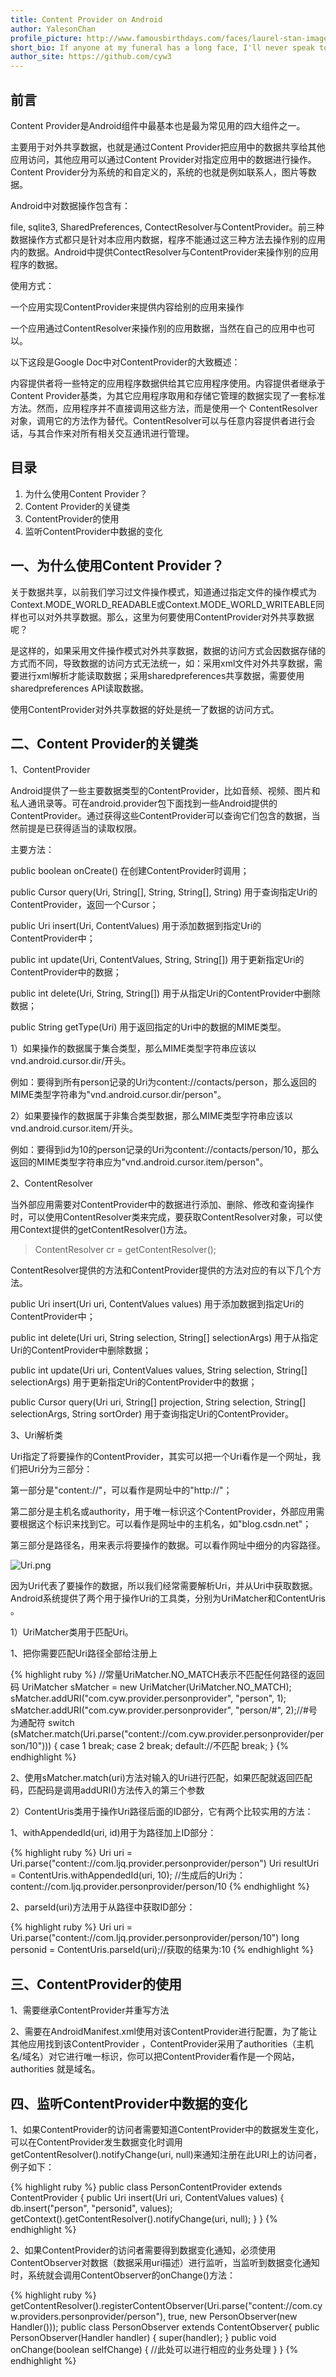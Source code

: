 ```yaml
---
title: Content Provider on Android
author: YalesonChan
profile_picture: http://www.famousbirthdays.com/faces/laurel-stan-image.jpg
short_bio: If anyone at my funeral has a long face, I'll never speak to him again.
author_site: https://github.com/cyw3
---
```

## 前言

Content Provider是Android组件中最基本也是最为常见用的四大组件之一。

主要用于对外共享数据，也就是通过Content Provider把应用中的数据共享给其他应用访问，其他应用可以通过Content Provider对指定应用中的数据进行操作。Content Provider分为系统的和自定义的，系统的也就是例如联系人，图片等数据。

Android中对数据操作包含有：

file, sqlite3, SharedPreferences, ContectResolver与ContentProvider。前三种数据操作方式都只是针对本应用内数据，程序不能通过这三种方法去操作别的应用内的数据。Android中提供ContectResolver与ContentProvider来操作别的应用程序的数据。

使用方式：

一个应用实现ContentProvider来提供内容给别的应用来操作

一个应用通过ContentResolver来操作别的应用数据，当然在自己的应用中也可以。

以下这段是Google Doc中对ContentProvider的大致概述：

内容提供者将一些特定的应用程序数据供给其它应用程序使用。内容提供者继承于Content Provider基类，为其它应用程序取用和存储它管理的数据实现了一套标准方法。然而，应用程序并不直接调用这些方法，而是使用一个 ContentResolver对象，调用它的方法作为替代。ContentResolver可以与任意内容提供者进行会话，与其合作来对所有相关交互通讯进行管理。

## 目录
1. 为什么使用Content Provider？
2. Content Provider的关键类
3. ContentProvider的使用
4. 监听ContentProvider中数据的变化

## 一、为什么使用Content Provider？

关于数据共享，以前我们学习过文件操作模式，知道通过指定文件的操作模式为Context.MODE_WORLD_READABLE或Context.MODE_WORLD_WRITEABLE同样也可以对外共享数据。那么，这里为何要使用ContentProvider对外共享数据呢？

是这样的，如果采用文件操作模式对外共享数据，数据的访问方式会因数据存储的方式而不同，导致数据的访问方式无法统一，如：采用xml文件对外共享数据，需要进行xml解析才能读取数据；采用sharedpreferences共享数据，需要使用sharedpreferences API读取数据。

使用ContentProvider对外共享数据的好处是统一了数据的访问方式。

## 二、Content Provider的关键类

1、ContentProvider

Android提供了一些主要数据类型的ContentProvider，比如音频、视频、图片和私人通讯录等。可在android.provider包下面找到一些Android提供的ContentProvider。通过获得这些ContentProvider可以查询它们包含的数据，当然前提是已获得适当的读取权限。

主要方法：

public boolean onCreate() 在创建ContentProvider时调用；

public Cursor query(Uri, String[], String, String[], String) 用于查询指定Uri的ContentProvider，返回一个Cursor；

public Uri insert(Uri, ContentValues) 用于添加数据到指定Uri的ContentProvider中；

public int update(Uri, ContentValues, String, String[]) 用于更新指定Uri的ContentProvider中的数据；

public int delete(Uri, String, String[]) 用于从指定Uri的ContentProvider中删除数据；

public String getType(Uri) 用于返回指定的Uri中的数据的MIME类型。

1）如果操作的数据属于集合类型，那么MIME类型字符串应该以vnd.android.cursor.dir/开头。

例如：要得到所有person记录的Uri为content://contacts/person，那么返回的MIME类型字符串为"vnd.android.cursor.dir/person"。

2）如果要操作的数据属于非集合类型数据，那么MIME类型字符串应该以vnd.android.cursor.item/开头。

例如：要得到id为10的person记录的Uri为content://contacts/person/10，那么返回的MIME类型字符串应为"vnd.android.cursor.item/person"。

2、ContentResolver

当外部应用需要对ContentProvider中的数据进行添加、删除、修改和查询操作时，可以使用ContentResolver类来完成，要获取ContentResolver对象，可以使用Context提供的getContentResolver()方法。

> ContentResolver cr = getContentResolver();

ContentResolver提供的方法和ContentProvider提供的方法对应的有以下几个方法。

public Uri insert(Uri uri, ContentValues values) 用于添加数据到指定Uri的ContentProvider中；

public int delete(Uri uri, String selection, String[] selectionArgs) 用于从指定Uri的ContentProvider中删除数据；

public int update(Uri uri, ContentValues values, String selection, String[] selectionArgs) 用于更新指定Uri的ContentProvider中的数据；

public Cursor query(Uri uri, String[] projection, String selection, String[] selectionArgs, String sortOrder) 用于查询指定Uri的ContentProvider。

3、Uri解析类

Uri指定了将要操作的ContentProvider，其实可以把一个Uri看作是一个网址，我们把Uri分为三部分：

第一部分是"content://"，可以看作是网址中的"http://"；

第二部分是主机名或authority，用于唯一标识这个ContentProvider，外部应用需要根据这个标识来找到它。可以看作是网址中的主机名，如"blog.csdn.net"；

第三部分是路径名，用来表示将要操作的数据。可以看作网址中细分的内容路径。

![Uri.png]({{site.baseurl}}/img/Uri.png)

因为Uri代表了要操作的数据，所以我们经常需要解析Uri，并从Uri中获取数据。Android系统提供了两个用于操作Uri的工具类，分别为UriMatcher和ContentUris 。

1）UriMatcher类用于匹配Uri。

1、把你需要匹配Uri路径全部给注册上

{% highlight ruby %}
//常量UriMatcher.NO_MATCH表示不匹配任何路径的返回码
UriMatcher  sMatcher = new UriMatcher(UriMatcher.NO_MATCH);
sMatcher.addURI("com.cyw.provider.personprovider", "person", 1);
sMatcher.addURI("com.cyw.provider.personprovider", "person/#", 2);//#号为通配符
switch (sMatcher.match(Uri.parse("content://com.cyw.provider.personprovider/person/10"))) { 
   case 1
     break;
   case 2
     break;
   default://不匹配
     break;
}
{% endhighlight %}

2、使用sMatcher.match(uri)方法对输入的Uri进行匹配，如果匹配就返回匹配码，匹配码是调用addURI()方法传入的第三个参数​

2）ContentUris类用于操作Uri路径后面的ID部分，它有两个比较实用的方法：

1、withAppendedId(uri, id)用于为路径加上ID部分：

{% highlight ruby %}
Uri uri = Uri.parse("content://com.ljq.provider.personprovider/person")
Uri resultUri = ContentUris.withAppendedId(uri, 10); 
//生成后的Uri为：content://com.ljq.provider.personprovider/person/10
{% endhighlight %}

2、parseId(uri)方法用于从路径中获取ID部分：

{% highlight ruby %}
Uri uri = Uri.parse("content://com.ljq.provider.personprovider/person/10")
long personid = ContentUris.parseId(uri);//获取的结果为:10
{% endhighlight %}


## 三、ContentProvider的使用

1、需要继承ContentProvider并重写方法

2、需要在AndroidManifest.xml使用<provider>对该ContentProvider进行配置，为了能让其他应用找到该ContentProvider ，ContentProvider采用了authorities（主机名/域名）对它进行唯一标识，你可以把ContentProvider看作是一个网站，authorities 就是域名。
​
## 四、监听ContentProvider中数据的变化

1、如果ContentProvider的访问者需要知道ContentProvider中的数据发生变化，可以在ContentProvider发生数据变化时调用getContentResolver().notifyChange(uri, null)来通知注册在此URI上的访问者，例子如下：

{% highlight ruby %}
public class PersonContentProvider extends ContentProvider {
   public Uri insert(Uri uri, ContentValues values) {
      db.insert("person", "personid", values);
   getContext().getContentResolver().notifyChange(uri, null);
   }
}
{% endhighlight %}

2、如果ContentProvider的访问者需要得到数据变化通知，必须使用ContentObserver对数据（数据采用uri描述）进行监听，当监听到数据变化通知时，系统就会调用ContentObserver的onChange()方法：

{% highlight ruby %}
getContentResolver().registerContentObserver(Uri.parse("content://com.cyw.providers.personprovider/person"),
       true, new PersonObserver(new Handler()));
public class PersonObserver extends ContentObserver{
   public PersonObserver(Handler handler) {
      super(handler);
   }
   public void onChange(boolean selfChange) {
      //此处可以进行相应的业务处理
   }
}
{% endhighlight %}
